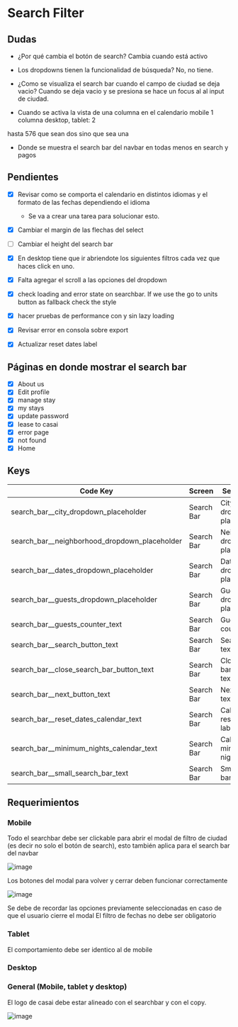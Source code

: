 # Search Filter

## Dudas
- ¿Por qué cambia el botón de search?
Cambia cuando está activo

- Los dropdowns tienen la funcionalidad de búsqueda?
No, no tiene.

- ¿Como se visualiza el search bar cuando el campo de ciudad se deja vacio?
Cuando se deja vacio y se presiona se hace un focus al al input de ciudad.

- Cuando se activa la vista de una columna en el calendario
mobile 1 columna
desktop, tablet: 2

hasta 576 que sean dos sino que sea una

- Donde se muestra el search bar del navbar
en todas menos en search y pagos



## Pendientes

- [x] Revisar como se comporta el calendario en distintos idiomas y el formato de las fechas dependiendo el idioma
  - Se va a crear una tarea para solucionar esto.
- [x] Cambiar el margin de las flechas del select
- [ ] Cambiar el height del search bar
- [x] En desktop tiene que ir abriendote los siguientes filtros cada vez que haces click en uno.
- [x] Falta agregar el scroll a las opciones del dropdown
- [x] check loading and error state on searchbar. If we use the go to units button as fallback check the style
- [x] hacer pruebas de performance con y sin lazy loading
- [x] Revisar error en consola sobre export
- [x] Actualizar reset dates label


## Páginas en donde mostrar el search bar
- [x] About us
- [x] Edit profile
- [x] manage stay
- [x] my stays
- [x] update password
- [x] lease to casai
- [x] error page
- [x] not found
- [x] Home

## Keys

|                   Code Key                    |   Screen   |           Section/Title           |      en              |
|-----------------------------------------------|------------|-----------------------------------|----------------------|
| search_bar__city_dropdown_placeholder         | Search Bar | City dropdown placeholder         | Select City          |
| search_bar__neighborhood_dropdown_placeholder | Search Bar | Neighborhood dropdown placeholder | Neighborhood         |
| search_bar__dates_dropdown_placeholder        | Search Bar | Dates dropdown placeholder        | Check In - Check Out |
| search_bar__guests_dropdown_placeholder       | Search Bar | Guests dropdown placeholder       | {{guests} guests     |
| search_bar__guests_counter_text               | Search Bar | Guests counter text               | Guests               |
| search_bar__search_button_text                | Search Bar | Search button text                | Search               |
| search_bar__close_search_bar_button_text      | Search Bar | Close search bar button text      | Close search bar     |
| search_bar__next_button_text                  | Search Bar | Next button text                  | Next                 |
| search_bar__reset_dates_calendar_text         | Search Bar | Calendar reset dates label        | Reset Dates          |
| search_bar__minimum_nights_calendar_text      | Search Bar | Calendar minimum nights Label     | Minimum nights vary  |
| search_bar__small_search_bar_text             | Search Bar | Small search bar text             | Find your next stay  |

## Requerimientos

### Mobile
Todo el searchbar debe ser clickable para abrir el modal de filtro de ciudad (es decir no solo el botón de search), esto también aplica para el search bar del navbar 

![image](https://user-images.githubusercontent.com/72823833/115590950-d060e980-a28e-11eb-94f4-5d89eea25edc.png)

Los botones del modal para volver y cerrar deben funcionar correctamente

![image](https://user-images.githubusercontent.com/72823833/115590999-db1b7e80-a28e-11eb-822a-3e6c8c790b08.png)

Se debe de recordar las opciones previamente seleccionadas en caso de que el usuario cierre el modal
El filtro de fechas no debe ser obligatorio

### Tablet
El comportamiento debe ser identico al de mobile

### Desktop




### General (Mobile, tablet y desktop)
El logo de casai debe estar alineado con el searchbar y con el copy.

![image](https://user-images.githubusercontent.com/72823833/115591047-e9699a80-a28e-11eb-8914-c888380980d3.png)

